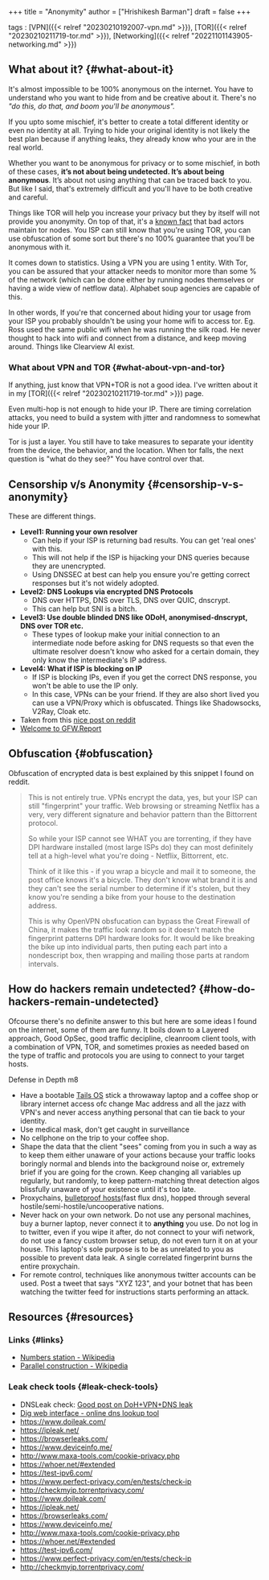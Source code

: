 +++
title = "Anonymity"
author = ["Hrishikesh Barman"]
draft = false
+++

tags
: [VPN]({{< relref "20230210192007-vpn.md" >}}), [TOR]({{< relref "20230210211719-tor.md" >}}), [Networking]({{< relref "20221101143905-networking.md" >}})


## What about it? {#what-about-it}

It's almost impossible to be 100% anonymous on the internet. You have to understand who you want to hide from and be creative about it. There's no _"do this, do that, and boom you'll be anonymous"._

If you upto some mischief, it's better to create a total different identity or even no identity at all. Trying to hide your original identity is not likely the best plan because if anything leaks, they already know who your are in the real world.

Whether you want to be anonymous for privacy or to some mischief, in both of these cases, **it’s not about being undetected. It’s about being anonymous**. It’s about not using anything that can be traced back to you. But like I said, that's extremely difficult and you'll have to be both creative and careful.

Things like TOR will help you increase your privacy but they by itself will not provide you anonymity. On top of that, it's a [known fact](https://therecord.media/a-mysterious-threat-actor-is-running-hundreds-of-malicious-tor-relays/) that bad actors maintain tor nodes. You ISP can still know that you're using TOR, you can use obfuscation of some sort but there's no 100% guarantee that you'll be anonymous with it.

It comes down to statistics. Using a VPN you are using 1 entity. With Tor, you can be assured that your attacker needs to monitor more than some % of the network (which can be done either by running nodes themselves or having a wide view of netflow data). Alphabet soup agencies are capable of this.

In other words, If you're that concerned about hiding your tor usage from your ISP you probably shouldn't be using your home wifi to access tor. Eg. Ross used the same public wifi when he was running the silk road. He never thought to hack into wifi and connect from a distance, and keep moving around. Things like Clearview AI exist.


### What about VPN and TOR {#what-about-vpn-and-tor}

If anything, just know that VPN+TOR is not a good idea. I've written about it in my [TOR]({{< relref "20230210211719-tor.md" >}}) page.

Even multi-hop is not enough to hide your IP. There are timing correlation attacks, you need to build a system with jitter and randomness to somewhat hide your IP.

Tor is just a layer. You still have to take measures to separate your identity from the device, the behavior, and the location. When tor falls, the next question is "what do they see?" You have control over that.


## Censorship v/s Anonymity {#censorship-v-s-anonymity}

These are different things.

-   **Level1: Running your own resolver**
    -   Can help if your ISP is returning bad results. You can get 'real ones' with this.
    -   This will not help if the ISP is hijacking your DNS queries because they are unencrypted.
    -   Using DNSSEC at best can help you ensure you're getting correct responses but it's not widely adopted.
-   **Level2: DNS Lookups via encrypted DNS Protocols**
    -   DNS over HTTPS, DNS over TLS, DNS over QUIC, dnscrypt.
    -   This can help but SNI is a bitch.
-   **Level3: Use double blinded DNS like ODoH,  anonymised-dnscrypt, DNS over TOR etc.**
    -   These types of lookup make your initial connection to an intermediate node before asking for DNS requests so that even the ultimate resolver doesn't know who asked for a certain domain, they only know the intermediate's IP address.
-   **Level4: What if ISP is blocking on IP**
    -   If ISP is blocking IPs, even if you get the correct DNS response, you won't be able to use the IP only.
    -   In this case, VPNs can be your friend. If they are also short lived you can use a VPN/Proxy which is obfuscated. Things like Shadowsocks, V2Ray, Cloak etc.
-   Taken from this [nice post on reddit](https://www.reddit.com/r/HomeNetworking/comments/y2sr5x/can_having_my_own_recursive_dns_server_bypass/)
-   [Welcome to GFW.Report](https://gfw.report/)


## Obfuscation {#obfuscation}

Obfuscation of encrypted data is best explained by this snippet I found on reddit.

> This is not entirely true. VPNs encrypt the data, yes, but your ISP can still "fingerprint" your traffic. Web browsing or streaming Netflix has a very, very different signature and behavior pattern than the Bittorrent protocol.
>
> So while your ISP cannot see WHAT you are torrenting, if they have DPI hardware installed (most large ISPs do) they can most definitely tell at a high-level what you're doing - Netflix, Bittorrent, etc.
>
> Think of it like this - if you wrap a bicycle and mail it to someone, the post office knows it's a bicycle. They don't know what brand it is and they can't see the serial number to determine if it's stolen, but they know you're sending a bike from your house to the destination address.
>
> This is why OpenVPN obsfucation can bypass the Great Firewall of China, it makes the traffic look random so it doesn't match the fingerprint patterns DPI hardware looks for. It would be like breaking the bike up into individual parts, then puting each part into a nondescript box, then wrapping and mailing those parts at random intervals.


## How do hackers remain undetected? {#how-do-hackers-remain-undetected}

Ofcourse there's no definite answer to this but here are some ideas I found on the internet, some of them are funny. It boils down to a Layered approach, Good OpSec, good traffic decipline, cleanroom client tools, with a combination of VPN, TOR, and sometimes proxies as needed based on the type of traffic and protocols you are using to connect to your target hosts.

Defense in Depth m8

-   Have a bootable [Tails OS](https://tails.boum.org/) stick a throwaway laptop and a coffee shop or library internet access ofc change Mac address and all the jazz with VPN's and never access anything personal that can tie back to your identity.
-   Use medical mask, don't get caught in surveillance
-   No cellphone on the trip to your coffee shop.
-   Shape the data that the client "sees" coming from you in such a way as to keep them either unaware of your actions because your traffic looks boringly normal and blends into the background noise or, extremely brief if you are going for the crown. Keep changing all variables up regularly, but randomly, to keep pattern-matching threat detection algos blissfully unaware of your existence until it's too late.
-   Proxychains, [bulletproof hosts](https://en.wikipedia.org/wiki/Bulletproof_hosting)(fast flux dns), hopped through several hostile/semi-hostile/uncooperative nations.
-   Never hack on your own network. Do not use any personal machines, buy a burner laptop, never connect it to **anything** you use. Do not log in to twitter, even if you wipe it after, do not connect to your wifi network, do not use a fancy custom browser setup, do not even turn it on at your house. This laptop's sole purpose is to be as unrelated to you as possible to prevent data leak. A single correlated fingerprint burns the entire proxychain.
-   For remote control, techniques like anonymous twitter accounts can be used. Post a tweet that says "XYZ 123", and your botnet that has been watching the twitter feed for instructions starts performing an attack.


## Resources {#resources}


### Links {#links}

-   [Numbers station - Wikipedia](https://en.wikipedia.org/wiki/Numbers_station)
-   [Parallel construction - Wikipedia](https://en.wikipedia.org/wiki/Parallel_construction)


### Leak check tools {#leak-check-tools}

-   DNSLeak check: [Good post on DoH+VPN+DNS leak](https://www.reddit.com/r/Piracy/comments/ubsm0e/make_sure_yall_do_a_dns_leak_test_frequently/)
-   [Dig web interface - online dns lookup tool](https://www.digwebinterface.com/)
-   <https://www.doileak.com/>
-   <https://ipleak.net/>
-   <https://browserleaks.com/>
-   <https://www.deviceinfo.me/>
-   <http://www.maxa-tools.com/cookie-privacy.php>
-   <https://whoer.net/#extended>
-   <https://test-ipv6.com/>
-   <https://www.perfect-privacy.com/en/tests/check-ip>
-   <http://checkmyip.torrentprivacy.com/>
-   <https://www.doileak.com/>
-   <https://ipleak.net/>
-   <https://browserleaks.com/>
-   <https://www.deviceinfo.me/>
-   <http://www.maxa-tools.com/cookie-privacy.php>
-   <https://whoer.net/#extended>
-   <https://test-ipv6.com/>
-   <https://www.perfect-privacy.com/en/tests/check-ip>
-   <http://checkmyip.torrentprivacy.com/>
